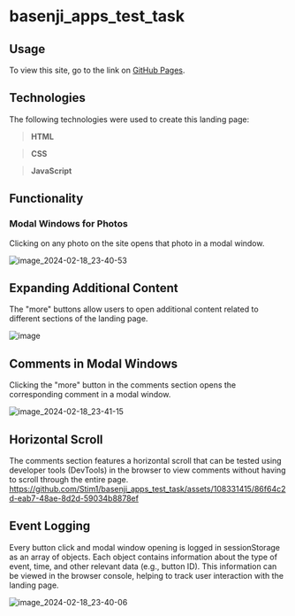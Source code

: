 # basenji_apps_test_task

## Usage
To view this site, go to the link on [GitHub Pages](https://stim1.github.io/basenji_apps_test_task/).

## Technologies
The following technologies were used to create this landing page:

> **HTML**

> **CSS**

> **JavaScript**


## Functionality
### Modal Windows for Photos
Clicking on any photo on the site opens that photo in a modal window.

![image_2024-02-18_23-40-53](https://github.com/Stim1/basenji_apps_test_task/assets/108331415/90a3d761-6b85-407e-abce-0e7dbb873b28)

## Expanding Additional Content
The "more" buttons allow users to open additional content related to different sections of the landing page.

![image](https://github.com/Stim1/basenji_apps_test_task/assets/108331415/a2c09760-bc0f-42cc-b53e-848f7796f705)

## Comments in Modal Windows
Clicking the "more" button in the comments section opens the corresponding comment in a modal window.

![image_2024-02-18_23-41-15](https://github.com/Stim1/basenji_apps_test_task/assets/108331415/b518b9c1-54ba-4ba0-8959-2d01b9a8865a)

## Horizontal Scroll
The comments section features a horizontal scroll that can be tested using developer tools (DevTools) in the browser to view comments without having to scroll through the entire page.
https://github.com/Stim1/basenji_apps_test_task/assets/108331415/86f64c2d-eab7-48ae-8d2d-59034b8878ef

## Event Logging
Every button click and modal window opening is logged in sessionStorage as an array of objects. Each object contains information about the type of event, time, and other relevant data (e.g., button ID). This information can be viewed in the browser console, helping to track user interaction with the landing page.

![image_2024-02-18_23-40-06](https://github.com/Stim1/basenji_apps_test_task/assets/108331415/63320474-9c8f-4e5b-aeaa-8ffd5bc39302)

